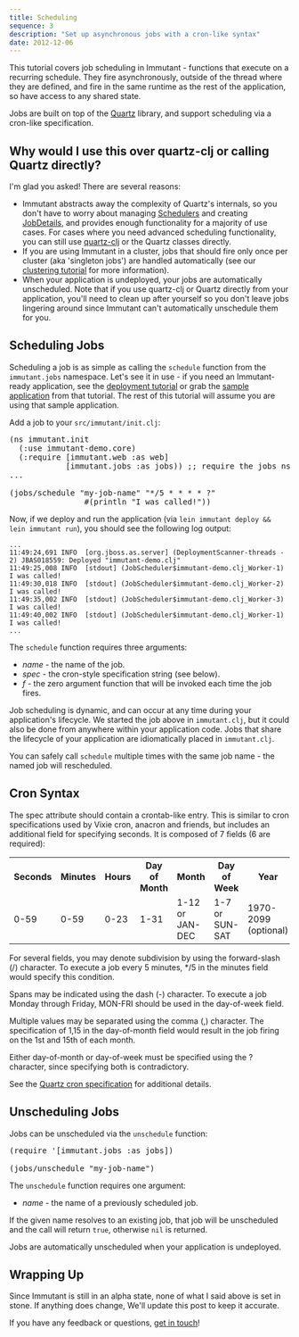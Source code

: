 ```yaml
---
title: Scheduling
sequence: 3
description: "Set up asynchronous jobs with a cron-like syntax"
date: 2012-12-06
---
```



This tutorial covers job scheduling in Immutant - functions that execute on a recurring 
schedule. They fire asynchronously, outside of the thread where they are 
defined, and fire in the same runtime as the rest of the application, so 
have access to any shared state.

Jobs are built on top of the [Quartz] library, and support scheduling via a 
cron-like specification. 

## Why would I use this over quartz-clj or calling Quartz directly?

I'm glad you asked! There are several reasons:

* Immutant abstracts away the complexity of Quartz's internals, so you don't
  have to worry about managing [Schedulers] and creating [JobDetails], and
  provides enough functionality for a majority of use cases. For 
  cases where you need advanced scheduling functionality, you can still use
  [quartz-clj] or the Quartz classes directly.
* If you are using Immutant in a cluster, jobs that should fire only once per
  cluster (aka 'singleton jobs') are handled automatically (see our 
  [clustering tutorial] for more information).
* When your application is undeployed, your jobs are automatically unscheduled.
  Note that if you use quartz-clj or Quartz directly from your application,
  you'll need  to clean up after yourself so you don't leave jobs lingering around 
  since Immutant can't automatically unschedule them for you.

## Scheduling Jobs

Scheduling a job is as simple as calling the `schedule` function from the
`immutant.jobs` namespace. Let's see it in use - if you need
an Immutant-ready application, see the [deployment tutorial] or grab the
[sample application] from that tutorial. The rest of this tutorial will 
assume you are using that sample application.

Add a job to your `src/immutant/init.clj`:

<pre class="syntax clojure">(ns immutant.init
  (:use immutant-demo.core)
  (:require [immutant.web :as web]
            [immutant.jobs :as jobs)) ;; require the jobs ns
...

(jobs/schedule "my-job-name" "*/5 * * * * ?" 
                #(println "I was called!"))</pre>

Now, if we deploy and run the application (via `lein immutant deploy && lein immutant run`),
you should see the following log output:

    ...
    11:49:24,691 INFO  [org.jboss.as.server] (DeploymentScanner-threads - 2) JBAS018559: Deployed "immutant-demo.clj"
    11:49:25,008 INFO  [stdout] (JobScheduler$immutant-demo.clj_Worker-1) I was called!
    11:49:30,018 INFO  [stdout] (JobScheduler$immutant-demo.clj_Worker-2) I was called!
    11:49:35,002 INFO  [stdout] (JobScheduler$immutant-demo.clj_Worker-3) I was called!
    11:49:40,002 INFO  [stdout] (JobScheduler$immutant-demo.clj_Worker-1) I was called!
    ...
    
The `schedule` function requires three arguments:

* *name* - the name of the job.
* *spec* - the cron-style specification string (see below).
* *f* - the zero argument function that will be invoked each time the job fires.

Job scheduling is dynamic, and can occur at any time during your application's lifecycle. 
We started the job above in `immutant.clj`, but it could also be done from anywhere within 
your application code. Jobs that share the lifecycle of your application are idiomatically 
placed in `immutant.clj`.

You can safely call `schedule` multiple times with the same job name - the named job will 
rescheduled.
  
## Cron Syntax

The spec attribute should contain a crontab-like entry. This is similar to cron specifications
used by Vixie cron, anacron and friends, but includes an additional field for specifying seconds.
It is composed of 7 fields (6 are required):

<table class="fancy">
    <tr><th>Seconds</th><th>Minutes</th><th>Hours</th><th>Day of Month</th><th>Month</th><th>Day of Week</th><th>Year</th></tr>
    <tr><td>0-59</td><td>0-59</td><td>0-23</td><td>1-31</td><td>1-12 or JAN-DEC</td><td>1-7 or SUN-SAT</td><td>1970-2099 (optional)</td></tr>
</table>

For several fields, you may denote subdivision by using the forward-slash (/) character. To execute a job 
every 5 minutes, */5 in the minutes field would specify this condition.

Spans may be indicated using the dash (-) character. To execute a job Monday through Friday, MON-FRI 
should be used in the day-of-week field.

Multiple values may be separated using the comma (,) character. The specification of 1,15 in the 
day-of-month field would result in the job firing on the 1st and 15th of each month.

Either day-of-month or day-of-week must be specified using the ? character, since specifying
both is contradictory.

See the [Quartz cron specification] for additional details.


## Unscheduling Jobs
  
Jobs can be unscheduled via the `unschedule` function:

<pre class="syntax clojure">(require '[immutant.jobs :as jobs])
    
(jobs/unschedule "my-job-name")</pre>

The `unschedule` function requires one argument:

* *name* - the name of a previously scheduled job.

If the given name resolves to an existing job, that job will be unscheduled and the call will
return `true`, otherwise `nil` is returned.

Jobs are automatically unscheduled when your application is undeployed.

## Wrapping Up

Since Immutant is still in an alpha state, none of what I said above is set in stone. If 
anything does change, We'll update this post to keep it accurate. 

If you have any feedback or questions, [get in touch]! 

[Quartz]: http://quartz-scheduler.org/
[quartz-clj]: https://github.com/mdpendergrass/quartz-clj
[Schedulers]: http://quartz-scheduler.org/api/1.8.5/org/quartz/Scheduler.html
[JobDetails]: http://quartz-scheduler.org/api/1.8.5/org/quartz/JobDetail.html
[CronTrigger]: http://quartz-scheduler.org/api/1.8.5/org/quartz/CronTrigger.html
[SimpleTrigger]: http://quartz-scheduler.org/api/1.8.5/org/quartz/SimpleTrigger.html
[clustering tutorial]: ../clustering/
[deployment tutorial]: ../deploying/
[sample application]: https://github.com/immutant/immutant-basic-web-demo
[Quartz cron specification]: http://www.quartz-scheduler.org/documentation/quartz-1.x/tutorials/TutorialLesson06
[get in touch]: /community






